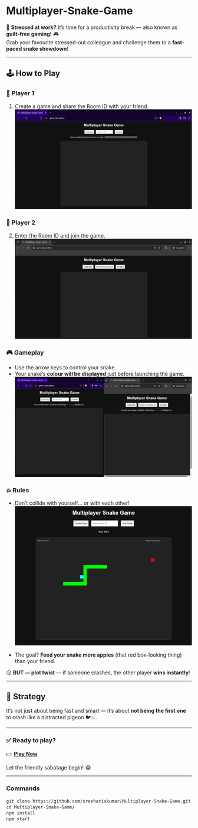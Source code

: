 # Multiplayer-Snake-Game

💼 **Stressed at work?** It’s time for a productivity break — also known as **guilt-free gaming!** 🎮  
Grab your favourite stressed-out colleague and challenge them to a **fast-paced snake showdown**!



---

## 🕹️ How to Play

### 👤 Player 1
1. Create a game and share the Room ID with your friend.  
![Screenshot1](Screenshot1.png)


### 👥 Player 2
2. Enter the Room ID and join the game.  
![Screenshot2](Screenshot2.png)


### 🎮 Gameplay
- Use the arrow keys to control your snake.
- Your snake’s **colour will be displayed** just before launching the game.  
![Screenshot3](Screenshot3.png)


### 💥 Rules
- Don’t collide with yourself… or with each other!  
![Screenshot4](Screenshot4.png)


- The goal? **Feed your snake more apples** (that red box-looking thing) than your friend.

😏 **BUT — plot twist** — if someone crashes, the other player **wins instantly**!

---

## 🤔 Strategy
It’s not just about being fast and smart — it’s about **not being the first one** to crash like a distracted pigeon 🐦💥.

---

### ✅ Ready to play?
👉 [**Play Now**](https://game.1by2.online)

Let the friendly sabotage begin! 😂

---

### Commands
```
git clone https://github.com/sreehariskumar/Multiplayer-Snake-Game.git
cd Multiplayer-Snake-Game/
npm install
npm start
```
